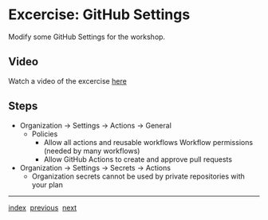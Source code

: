 # Excercise: GitHub Settings
Modify some GitHub Settings for the workshop.

## Video
Watch a video of the excercise [here](https://youtu.be/1WliqmobdtM)

## Steps
- Organization -> Settings -> Actions -> General
  - Policies
    - Allow all actions and reusable workflows
Workflow permissions (needed by many workflows)
    - Allow GitHub Actions to create and approve pull requests
- Organization -> Settings -> Secrets -> Actions
  - Organization secrets cannot be used by private repositories with your plan

---
[index](index.md)&nbsp;&nbsp;[previous](Runners.md)&nbsp;&nbsp;[next](CreateYourFirstRepo.md)
